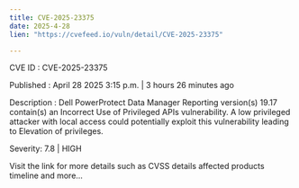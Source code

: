 ```yaml
---
title: CVE-2025-23375
date: 2025-4-28
lien: "https://cvefeed.io/vuln/detail/CVE-2025-23375"

---
```


CVE ID : CVE-2025-23375

Published :  April 28
2025
3:15 p.m. | 3 hours
26 minutes ago

Description : Dell PowerProtect Data Manager Reporting
version(s) 19.17
contain(s) an Incorrect Use of Privileged APIs vulnerability. A low privileged attacker with local access could potentially exploit this vulnerability
leading to Elevation of privileges.

Severity: 7.8 | HIGH

Visit the link for more details
such as CVSS details
affected products
timeline
and more...
